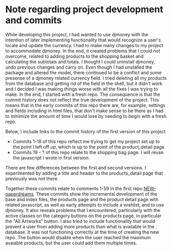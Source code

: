 # Note regarding project development and commits

While developing this project, I had wanted to use djmoney with the intention of later implementing functionality that would recognize a user's locale and update the currency.
I had to make many changes to my project to accommodate djmoney. In the end, it created problems that I could not overcome, related to adding products to the shopping basket and calculating the subtotals and totals. I thought I could uninstall djmoney, undo previous changes and carry on. Even though I had unstalled the package and altered the model, there continued to be a conflict and some presense of a djmoney related currency field. I tried deleting all my products from the database and getting rid of the field in the shell, but it didn't work and I decided I was making things worse with all the fixes I was trying to make. In the end, I started with a fresh repo. The consequence is that the commit history does not reflect the true development of the project. This means that in the early commits of this repo there are, for example, settings and fields including in html files, that don't make sense to be there as I had to minimize the amount of time I would lose by needing to begin with a fresh repo.

Below, I include links to the commit history of the first version of this project

- Commits 1-18 of this repo reflect me trying to get my project set up to the point I left off up, which is up to the point of the product_detail page.
- Commits 19 - ? of this repo relate to the shopping bag page. I will reuse the javascript I wrote in first version.

There are few differences between the first and second versions. I experimented by adding a title and header to the products_datail page that previously was not there. 

Together these commits relate to comments 1-59 in the first repo [NEW-paperdreams](https://github.com/leah-jala/NEW-paperdreams/commits/main). These commits show the incremental development of the base and index files, the products page and the product detail page with related javascript, as well as early attempts to include a wishlist, and to use djmoney. It also reveals problems that I encountered, particularly with the active classes on the category buttons on the products page, in particular the "All Artworks" button. I also tried to include functionality that would prevent a user from adding more products than what is available in the database. It was not functioning correctly at the time of creating the new repo. The button would disable when the user reached the maximum avaiable products, but the user could add them multiple times. 





